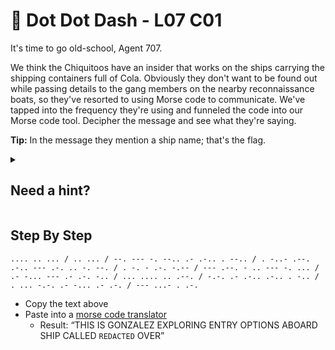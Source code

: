 # 💨 Dot Dot Dash - L07 C01

It's time to go old-school, Agent 707.

We think the Chiquitoos have an insider that works on the ships carrying the shipping containers full of Cola. Obviously they don't want to be found out while passing details to the gang members on the nearby reconnaissance boats, so they've resorted to using Morse code to communicate. We've tapped into the frequency they're using and funneled the code into our Morse code tool. Decipher the message and see what they're saying.

**Tip:** In the message they mention a ship name; that's the flag.

<details><summary>

## Need a hint?</summary>

> 💡 Hint: In Morse code, a quick flash is a dot, a long flash is a dash and a pause is a space. Write out the series of dots and dashes and match it up to the chart to turn them into letters.

</details>

## Step By Step

`.... .. ... / .. ... / --. --- -. --.. .- .-.. . --.. / . -..- .--. .-.. --- .-. .. -. --. / . -. - .-. -.-- / --- .--. - .. --- -. ... / .- -... --- .- .-. -.. / ... .... .. .--. / -.-. .- .-.. .-.. . -.. / . ... -.-. .- -... .- .-. / --- ...- . .-.`

- Copy the text above
- Paste into a [morse code translator](https://morsecode.world/international/translator.html)
  - Result: “THIS IS GONZALEZ EXPLORING ENTRY OPTIONS ABOARD SHIP CALLED `REDACTED` OVER”

</details>
